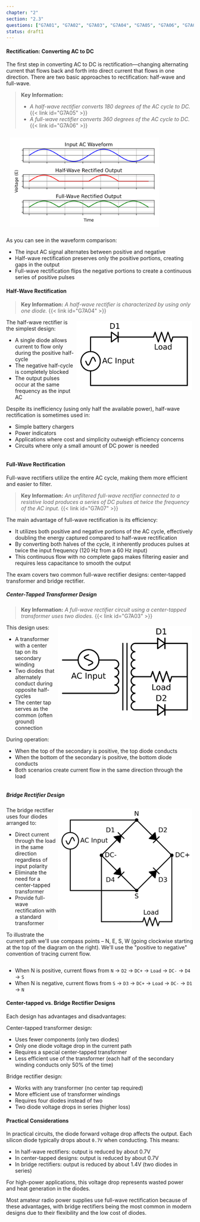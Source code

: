 ```yaml
---
chapter: "2"
section: "2.3"
questions: ["G7A01", "G7A02", "G7A03", "G7A04", "G7A05", "G7A06", "G7A07", "G7A08"]
status: draft1
---
```


#### Rectification: Converting AC to DC

The first step in converting AC to DC is rectification—changing alternating current that flows back and forth into direct current that flows in one direction. There are two basic approaches to rectification: half-wave and full-wave.

> **Key Information:**
> * *A half-wave rectifier converts 180 degrees of the AC cycle to DC.* {{< link id="G7A05" >}}
> * *A full-wave rectifier converts 360 degrees of the AC cycle to DC.* {{< link id="G7A06" >}}

<img src="../../../images/rectifier-waveforms.svg" alt="Comparison of AC input with half-wave and full-wave rectified outputs" style="width: 400px; margin: 10px;">

As you can see in the waveform comparison:
- The input AC signal alternates between positive and negative
- Half-wave rectification preserves only the positive portions, creating gaps in the output
- Full-wave rectification flips the negative portions to create a continuous series of positive pulses

#### Half-Wave Rectification

> **Key Information:** *A half-wave rectifier is characterized by using only one diode.* {{< link id="G7A04" >}}

<img src="../../../images/half-wave-rectifier.svg" alt="Half-Wave Rectifier Circuit schematic showing an AC source, one diode, and a load in a circuit" style="width: 300px; margin: 5px; float: right; padding: 5px; background-color: white;">

The half-wave rectifier is the simplest design:
- A single diode allows current to flow only during the positive half-cycle
- The negative half-cycle is completely blocked
- The output pulses occur at the same frequency as the input AC

Despite its inefficiency (using only half the available power), half-wave rectification is sometimes used in:
- Simple battery chargers
- Power indicators
- Applications where cost and simplicity outweigh efficiency concerns
- Circuits where only a small amount of DC power is needed

<div style="clear:both;"></div>

#### Full-Wave Rectification

Full-wave rectifiers utilize the entire AC cycle, making them more efficient and easier to filter.

> **Key Information:** *An unfiltered full-wave rectifier connected to a resistive load produces a series of DC pulses at twice the frequency of the AC input.* {{< link id="G7A07" >}}

The main advantage of full-wave rectification is its efficiency:
- It utilizes both positive and negative portions of the AC cycle, effectively doubling the energy captured compared to half-wave rectification
- By converting both halves of the cycle, it inherently produces pulses at twice the input frequency (120 Hz from a 60 Hz input)
- This continuous flow with no complete gaps makes filtering easier and requires less capacitance to smooth the output

The exam covers two common full-wave rectifier designs: center-tapped transformer and bridge rectifier.

##### **Center-Tapped Transformer Design**

> **Key Information:** *A full-wave rectifier circuit using a center-tapped transformer uses two diodes.* {{< link id="G7A03" >}}

<img src="../../../images/center-tap-rectifier.svg" alt="Center-Tapped Full-Wave Rectifier" style="width: 350px; float: right; margin: 5px; padding: 5px; background-color: white;">

This design uses:
- A transformer with a center tap on its secondary winding
- Two diodes that alternately conduct during opposite half-cycles
- The center tap serves as the common (often ground) connection

During operation:
- When the top of the secondary is positive, the top diode conducts
- When the bottom of the secondary is positive, the bottom diode conducts
- Both scenarios create current flow in the same direction through the load

<div style="clear:both;"></div>

##### **Bridge Rectifier Design**

<img src="../../../images/bridge-rectifier.svg" alt="Bridge Rectifier Circuit" style="width: 350px; float: right; padding: 5px; margin: 5px; background-color: white;">

The bridge rectifier uses four diodes arranged to:
- Direct current through the load in the same direction regardless of input polarity
- Eliminate the need for a center-tapped transformer
- Provide full-wave rectification with a standard transformer

To illustrate the current path we'll use compass points – N, E, S, W (going clockwise starting at the top of the diagram on the right). We'll use the "positive to negative" convention of tracing current flow.

<div style="clear:both;"></div>

- When N is positive, current flows from `N` -> `D2` -> `DC+` -> `Load` -> `DC-` -> `D4` -> `S`
- When N is negative, current flows from `S` -> `D3` -> `DC+` -> `Load` -> `DC-` -> `D1` -> `N`


#### Center-tapped vs. Bridge Rectifier Designs

Each design has advantages and disadvantages:

Center-tapped transformer design:
- Uses fewer components (only two diodes)
- Only one diode voltage drop in the current path
- Requires a special center-tapped transformer
- Less efficient use of the transformer (each half of the secondary winding conducts only 50% of the time)

Bridge rectifier design:
- Works with any transformer (no center tap required)
- More efficient use of transformer windings
- Requires four diodes instead of two
- Two diode voltage drops in series (higher loss)

#### Practical Considerations

In practical circuits, the diode forward voltage drop affects the output. Each silicon diode typically drops about `0.7V` when conducting. This means:
- In half-wave rectifiers: output is reduced by about 0.7V
- In center-tapped designs: output is reduced by about 0.7V
- In bridge rectifiers: output is reduced by about 1.4V (two diodes in series)

For high-power applications, this voltage drop represents wasted power and heat generation in the diodes.

Most amateur radio power supplies use full-wave rectification because of these advantages, with bridge rectifiers being the most common in modern designs due to their flexibility and the low cost of diodes.

